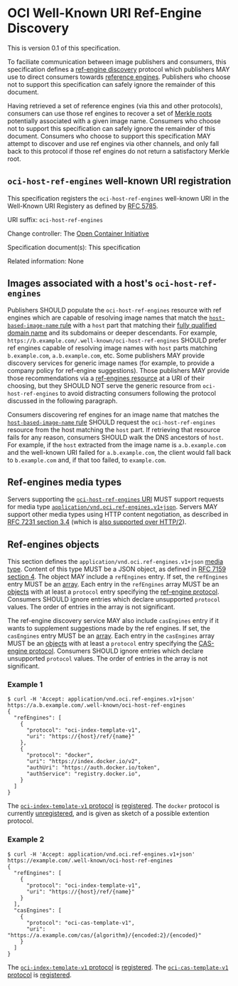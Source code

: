 # OCI Well-Known URI Ref-Engine Discovery

This is version 0.1 of this specification.

To faciliate communication between image publishers and consumers, this specification defines a [ref-engine discovery](glossary.md#ref-engine-discovery) protocol which publishers MAY use to direct consumers towards [reference engines](glossary.md#ref-engine).
Publishers who choose not to support this specification can safely ignore the remainder of this document.

Having retrieved a set of reference engines (via this and other protocols), consumers can use those ref engines to recover a set of [Merkle roots](glossary.md#merkle-root) potentially associated with a given image name.
Consumers who choose not to support this specification can safely ignore the remainder of this document.
Consumers who choose to support this specification MAY attempt to discover and use ref engines via other channels, and only fall back to this protocol if those ref engines do not return a satisfactory Merkle root.

## `oci-host-ref-engines` well-known URI registration

This specification registers the `oci-host-ref-engines` well-known URI in the Well-Known URI Registery as defined by [RFC 5785][rfc5785].

URI suffix: `oci-host-ref-engines`

Change controller: The [Open Container Initiative][OCI]

Specification document(s): This specification

Related information: None

## Images associated with a host's `oci-host-ref-engines`

Publishers SHOULD populate the `oci-host-ref-engines` resource with ref engines which are capable of resolving image names that match the [`host-based-image-name` rule](host-based-image-names.md) with a `host` part that matching their [fully qualified domain name][rfc1594-s5.2] and its subdomains or deeper descendants.
For example, `https://b.example.com/.well-known/oci-host-ref-engines` SHOULD prefer ref engines capable of resolving image names with `host` parts matching `b.example.com`, `a.b.example.com`, etc.
Some publishers MAY provide discovery services for generic image names (for example, to provide a company policy for ref-engine suggestions).
Those publishers MAY provide those recommendations via a [ref-engines resource](#ref-engines-media-types) at a URI of their choosing, but they SHOULD NOT serve the generic resource from `oci-host-ref-engines` to avoid distracting consumers following the protocol discussed in the following paragraph.

Consumers discovering ref engines for an image name that matches the [`host-based-image-name` rule](host-based-image-names.md) SHOULD request the `oci-host-ref-engines` resource from the host matching the `host` part.
If retrieving that resource fails for any reason, consumers SHOULD walk the DNS ancestors of `host`.
For example, if the `host` extracted from the image name is `a.b.example.com` and the well-known URI failed for `a.b.example.com`, the client would fall back to `b.example.com` and, if that too failed, to `example.com`.

## Ref-engines media types

Servers supporting the [`oci-host-ref-engines` URI](#oci-host-ref-engines-well-known-uri-registration) MUST support requests for media type [`application/vnd.oci.ref-engines.v1+json`](#ref-engines-objects).
Servers MAY support other media types using HTTP content negotiation, as described in [RFC 7231 section 3.4][rfc7231-s3.4] (which is [also supported over HTTP/2][rfc7540-s8]).

## Ref-engines objects

This section defines the `application/vnd.oci.ref-engines.v1+json` [media type][media-type].
Content of this type MUST be a JSON object, as defined in [RFC 7159 section 4][rfc7159-s4].
The object MAY include a `refEngines` entry.
If set, the `refEngines` entry MUST be an [array][rfc7159-s5].
Each entry in the `refEngines` array MUST be an [objects][rfc7159-s4] with at least a `protocol` entry specifying the [ref-engine protocol](ref-engine-protocols.md).
Consumers SHOULD ignore entries which declare unsupported `protocol` values.
The order of entries in the array is not significant.

The ref-engine discovery service MAY also include `casEngines` entry if it wants to supplement suggestions made by the ref engines.
If set, the `casEngines` entry MUST be an [array][rfc7159-s5].
Each entry in the `casEngines` array MUST be an [objects][rfc7159-s4] with at least a `protocol` entry specifying the [CAS-engine protocol](cas-engine-protocols.md).
Consumers SHOULD ignore entries which declare unsupported `protocol` values.
The order of entries in the array is not significant.

### Example 1

```
$ curl -H 'Accept: application/vnd.oci.ref-engines.v1+json' https://a.b.example.com/.well-known/oci-host-ref-engines
{
  "refEngines": [
    {
      "protocol": "oci-index-template-v1",
      "uri": "https://{host}/ref/{name}"
    },
    {
      "protocol": "docker",
      "uri": "https://index.docker.io/v2",
      "authUri": "https://auth.docker.io/token",
      "authService": "registry.docker.io",
    }
  ]
}
```

The [`oci-index-template-v1` protocol](index-template.md) is [registered](ref-engine-protocols.md).
The `docker` protocol is currently [unregistered](ref-engine-protocols.md), and is given as sketch of a possible extention protocol.

### Example 2

```
$ curl -H 'Accept: application/vnd.oci.ref-engines.v1+json' https://example.com/.well-known/oci-host-ref-engines
{
  "refEngines": [
    {
      "protocol": "oci-index-template-v1",
      "uri": "https://{host}/ref/{name}"
    }
  ],
  "casEngines": [
    {
      "protocol": "oci-cas-template-v1",
      "uri": "https://a.example.com/cas/{algorithm}/{encoded:2}/{encoded}"
    }
  ]
}
```

The [`oci-index-template-v1` protocol](index-template.md) is [registered](ref-engine-protocols.md).
The [`oci-cas-template-v1` protocol](cas-template.md) is [registered](cas-engine-protocols.md).

[media-type]: https://tools.ietf.org/html/rfc6838
[OCI]: https://www.opencontainers.org/
[rfc1594-s5.2]: https://tools.ietf.org/html/rfc1594#section-5
[rfc5785]: https://tools.ietf.org/html/rfc5785
[rfc7159-s4]: https://tools.ietf.org/html/rfc7159#section-4
[rfc7159-s5]: https://tools.ietf.org/html/rfc7159#section-5
[rfc7231-s3.4]: https://tools.ietf.org/html/rfc7231#section-3.4
[rfc7540-s8]: https://tools.ietf.org/html/rfc7540#section-8
